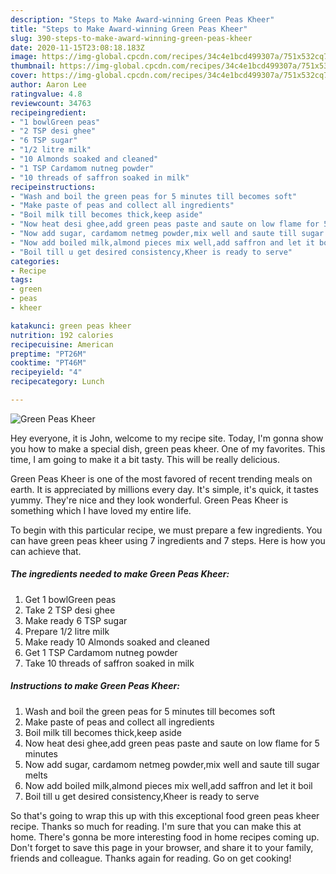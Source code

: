 ```yaml
---
description: "Steps to Make Award-winning Green Peas Kheer"
title: "Steps to Make Award-winning Green Peas Kheer"
slug: 390-steps-to-make-award-winning-green-peas-kheer
date: 2020-11-15T23:08:18.183Z
image: https://img-global.cpcdn.com/recipes/34c4e1bcd499307a/751x532cq70/green-peas-kheer-recipe-main-photo.jpg
thumbnail: https://img-global.cpcdn.com/recipes/34c4e1bcd499307a/751x532cq70/green-peas-kheer-recipe-main-photo.jpg
cover: https://img-global.cpcdn.com/recipes/34c4e1bcd499307a/751x532cq70/green-peas-kheer-recipe-main-photo.jpg
author: Aaron Lee
ratingvalue: 4.8
reviewcount: 34763
recipeingredient:
- "1 bowlGreen peas"
- "2 TSP desi ghee"
- "6 TSP sugar"
- "1/2 litre milk"
- "10 Almonds soaked and cleaned"
- "1 TSP Cardamom nutneg powder"
- "10 threads of saffron soaked in milk"
recipeinstructions:
- "Wash and boil the green peas for 5 minutes till becomes soft"
- "Make paste of peas and collect all ingredients"
- "Boil milk till becomes thick,keep aside"
- "Now heat desi ghee,add green peas paste and saute on low flame for 5 minutes"
- "Now add sugar, cardamom netmeg powder,mix well and saute till sugar melts"
- "Now add boiled milk,almond pieces mix well,add saffron and let it boil"
- "Boil till u get desired consistency,Kheer is ready to serve"
categories:
- Recipe
tags:
- green
- peas
- kheer

katakunci: green peas kheer 
nutrition: 192 calories
recipecuisine: American
preptime: "PT26M"
cooktime: "PT46M"
recipeyield: "4"
recipecategory: Lunch

---
```



![Green Peas Kheer](https://img-global.cpcdn.com/recipes/34c4e1bcd499307a/751x532cq70/green-peas-kheer-recipe-main-photo.jpg)

Hey everyone, it is John, welcome to my recipe site. Today, I'm gonna show you how to make a special dish, green peas kheer. One of my favorites. This time, I am going to make it a bit tasty. This will be really delicious.



Green Peas Kheer is one of the most favored of recent trending meals on earth. It is appreciated by millions every day. It's simple, it's quick, it tastes yummy. They're nice and they look wonderful. Green Peas Kheer is something which I have loved my entire life.


To begin with this particular recipe, we must prepare a few ingredients. You can have green peas kheer using 7 ingredients and 7 steps. Here is how you can achieve that.

<!--inarticleads1-->

##### The ingredients needed to make Green Peas Kheer:

1. Get 1 bowlGreen peas
1. Take 2 TSP desi ghee
1. Make ready 6 TSP sugar
1. Prepare 1/2 litre milk
1. Make ready 10 Almonds soaked and cleaned
1. Get 1 TSP Cardamom nutneg powder
1. Take 10 threads of saffron soaked in milk




<!--inarticleads2-->

##### Instructions to make Green Peas Kheer:

1. Wash and boil the green peas for 5 minutes till becomes soft
1. Make paste of peas and collect all ingredients
1. Boil milk till becomes thick,keep aside
1. Now heat desi ghee,add green peas paste and saute on low flame for 5 minutes
1. Now add sugar, cardamom netmeg powder,mix well and saute till sugar melts
1. Now add boiled milk,almond pieces mix well,add saffron and let it boil
1. Boil till u get desired consistency,Kheer is ready to serve




So that's going to wrap this up with this exceptional food green peas kheer recipe. Thanks so much for reading. I'm sure that you can make this at home. There's gonna be more interesting food in home recipes coming up. Don't forget to save this page in your browser, and share it to your family, friends and colleague. Thanks again for reading. Go on get cooking!
